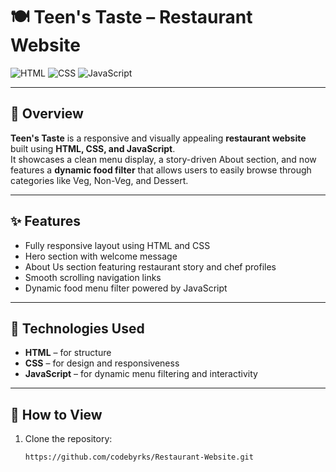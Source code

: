 # 🍽️ Teen's Taste – Restaurant Website

![HTML](https://img.shields.io/badge/HTML-%23E34F26?style=for-the-badge&logo=html5&logoColor=white)
![CSS](https://img.shields.io/badge/CSS-%231572B6?style=for-the-badge&logo=css3&logoColor=white)
![JavaScript](https://img.shields.io/badge/JavaScript-%23F7DF1E?style=for-the-badge&logo=javascript&logoColor=black)

---

## 🧾 Overview
**Teen's Taste** is a responsive and visually appealing **restaurant website** built using **HTML, CSS, and JavaScript**.  
It showcases a clean menu display, a story-driven About section, and now features a **dynamic food filter** that allows users to easily browse through categories like Veg, Non-Veg, and Dessert.

---

## ✨ Features
- Fully responsive layout using HTML and CSS  
- Hero section with welcome message  
- About Us section featuring restaurant story and chef profiles  
- Smooth scrolling navigation links  
- Dynamic food menu filter powered by JavaScript  

---

## 🧰 Technologies Used
- **HTML** – for structure  
- **CSS** – for design and responsiveness  
- **JavaScript** – for dynamic menu filtering and interactivity  

---

## 🚀 How to View
1. Clone the repository:  
   ```bash
   https://github.com/codebyrks/Restaurant-Website.git
